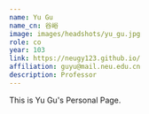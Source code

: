 ```yaml
---
name: Yu Gu
name_cn: 谷峪
image: images/headshots/yu_gu.jpg
role: co
year: 103
link: https://neugy123.github.io/
affiliation: guyu@mail.neu.edu.cn
description: Professor
---
```


This is Yu Gu's Personal Page.